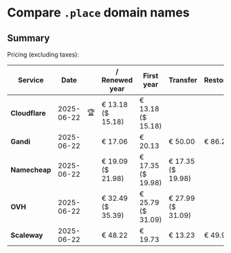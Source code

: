 # Compare `.place` domain names

## Summary

Pricing (excluding taxes):

| Service | Date |  | / Renewed year | First year | Transfer | Restoration |
|--|--|--|--|--|--|--|
| **Cloudflare** | 2025-06-22 | 🏆 | € 13.18<br>($ 15.18) | € 13.18<br>($ 15.18) |  |  |
| **Gandi** | 2025-06-22 |  | € 17.06 | € 20.13 | € 50.00 | € 86.26 |
| **Namecheap** | 2025-06-22 |  | € 19.09<br>($ 21.98) | € 17.35<br>($ 19.98) | € 17.35<br>($ 19.98) |  |
| **OVH** | 2025-06-22 |  | € 32.49<br>($ 35.39) | € 25.79<br>($ 31.09) | € 27.99<br>($ 31.09) |  |
| **Scaleway** | 2025-06-22 |  | € 48.22 | € 19.73 | € 13.23 | € 49.99 |
